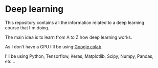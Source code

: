 # Deep learning
This repository contains all the information related to a deep learning course that I'm doing. 

The main idea is to learn from A to Z how deep learning works. 

As I don't have a GPU I'll be using [Google colab](https://colab.research.google.com/).

I'll be using Python, Tensorflow, Keras, Matplotlib, Scipy, Numpy, Pandas, etc...
